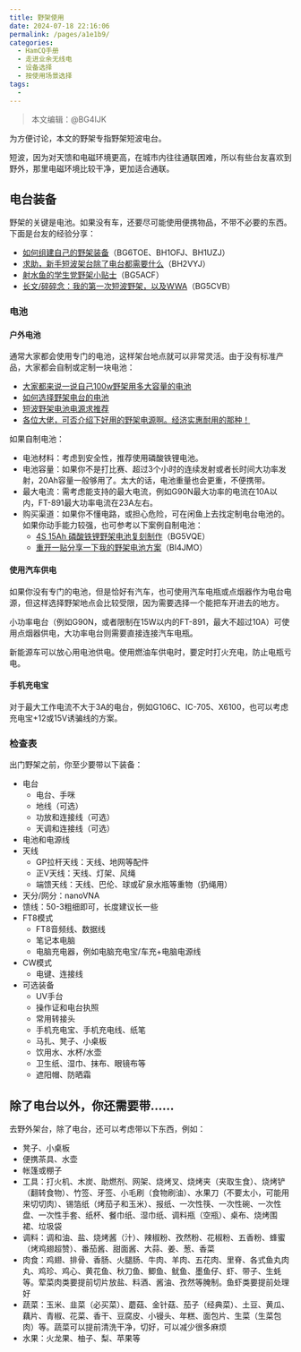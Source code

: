 ```yaml
---
title: 野架使用
date: 2024-07-18 22:16:06
permalink: /pages/a1e1b9/
categories:
  - HamCQ手册
  - 走进业余无线电
  - 设备选择
  - 按使用场景选择
tags:
  - 
---
```


> 本文编辑：@BG4IJK

为方便讨论，本文的野架专指野架短波电台。

短波，因为对天馈和电磁环境更高，在城市内往往通联困难，所以有些台友喜欢到野外，那里电磁环境比较干净，更加适合通联。

## 电台装备

野架的关键是电池。如果没有车，还要尽可能使用便携物品，不带不必要的东西。下面是台友的经验分享：

* [如何组建自己的野架装备](https://forum.hamcq.cn/d/262)（BG6TOE、BH1OFJ、BH1UZJ）
* [求助，新手短波架台除了电台都需要什么](https://forum.hamcq.cn/d/1894)（BH2VYJ）
* [射水鱼的学生党野架小贴士](https://forum.hamcq.cn/d/982)（BG5ACF）
* [长文/碎碎念：我的第一次短波野架，以及WWA](https://forum.hamcq.cn/d/4425)（BG5CVB）

### 电池

#### 户外电池

通常大家都会使用专门的电池，这样架台地点就可以非常灵活。由于没有标准产品，大家都会自制或定制一块电池：

* [大家都来说一说自己100w野架用多大容量的电池](https://forum.hamcq.cn/d/3138)
* [如何选择野架电台的电池](https://forum.hamcq.cn/d/3422)
* [短波野架电池电源求推荐](https://forum.hamcq.cn/d/2575)
* [各位大佬，可否介绍下好用的野架电源啊。经济实惠耐用的那种！](https://forum.hamcq.cn/d/290)

如果自制电池：

* 电池材料：考虑到安全性，推荐使用磷酸铁锂电池。
* 电池容量：如果你不是打比赛、超过3个小时的连续发射或者长时间大功率发射，20Ah容量一般够用了。太大的话，电池重量也会更重，不便携带。
* 最大电流：需考虑能支持的最大电流，例如G90N最大功率的电流在10A以内，FT-891最大功率电流在23A左右。
* 购买渠道：如果你不懂电路，或担心危险，可在闲鱼上去找定制电台电池的。如果你动手能力较强，也可参考以下案例自制电池：
    * [4S 15Ah 磷酸铁锂野架电池复刻制作](https://forum.hamcq.cn/d/4543)（BG5VQE）
    * [重开一贴分享一下我的野架电池方案](https://forum.hamcq.cn/d/3427)（BI4JMO）

#### 使用汽车供电

如果你没有专门的电池，但是恰好有汽车，也可使用汽车电瓶或点烟器作为电台电源，但这样选择野架地点会比较受限，因为需要选择一个能把车开进去的地方。

小功率电台（例如G90N，或者限制在15W以内的FT-891，最大不超过10A）可使用点烟器供电，大功率电台则需要直接连接汽车电瓶。

新能源车可以放心用电池供电。使用燃油车供电时，要定时打火充电，防止电瓶亏电。

#### 手机充电宝

对于最大工作电流不大于3A的电台，例如G106C、IC-705、X6100，也可以考虑充电宝+12或15V诱骗线的方案。

### 检查表

出门野架之前，你至少要带以下装备：

* 电台
    * 电台、手咪
    * 地线（可选）
    * 功放和连接线（可选）
    * 天调和连接线（可选）
* 电池和电源线
* 天线
    * GP拉杆天线：天线、地网等配件
    * 正V天线：天线、灯架、风绳
    * 端馈天线：天线、巴伦、球或矿泉水瓶等重物（扔绳用）
* 天分/网分：nanoVNA
* 馈线：50-3粗细即可，长度建议长一些
* FT8模式
    * FT8音频线、数据线
    * 笔记本电脑
    * 电脑充电器，例如电脑充电宝/车充+电脑电源线
* CW模式
    * 电键、连接线
* 可选装备
    * UV手台
    * 操作证和电台执照
    * 常用转接头
    * 手机充电宝、手机充电线、纸笔
    * 马扎、凳子、小桌板
    * 饮用水、水杯/水壶
    * 卫生纸、湿巾、抹布、眼镜布等
    * 遮阳帽、防晒霜

## 除了电台以外，你还需要带……

去野外架台，除了电台，还可以考虑带以下东西，例如：

* 凳子、小桌板
* 便携茶具、水壶
* 帐篷或棚子
* 工具：打火机、木炭、助燃剂、网架、烧烤叉、烧烤夹（夹取生食）、烧烤铲（翻转食物）、竹签、牙签、小毛刷（食物刷油）、水果刀（不要太小，可能用来切切肉）、锡箔纸（烤茄子和玉米）、报纸、一次性筷、一次性碗、一次性盘、一次性手套、纸杯、餐巾纸、湿巾纸、调料瓶（空瓶）、桌布、烧烤围裙、垃圾袋
* 调料：调和油、盐、烧烤酱（汁）、辣椒粉、孜然粉、花椒粉、五香粉、蜂蜜（烤鸡翅超赞）、番茄酱、甜面酱、大蒜、姜、葱、香菜
* 肉食：鸡翅、排骨、香肠、火腿肠、牛肉、羊肉、五花肉、里脊、各式鱼丸肉丸、鸡珍、鸡心、黄花鱼、秋刀鱼、鲫鱼、鱿鱼、墨鱼仔、虾、带子、生蚝等。荤菜肉类要提前切片放盐、料酒、酱油、孜然等腌制。鱼虾类要提前处理好
* 蔬菜：玉米、韭菜（必买菜）、蘑菇、金针菇、茄子（经典菜）、土豆、黄瓜、藕片、青椒、花菜、香干、豆腐皮、小镘头、年糕、面包片、生菜（生菜包肉）等。蔬菜可以提前清洗干净，切好，可以减少很多麻烦
* 水果：火龙果、柚子、梨、苹果等
